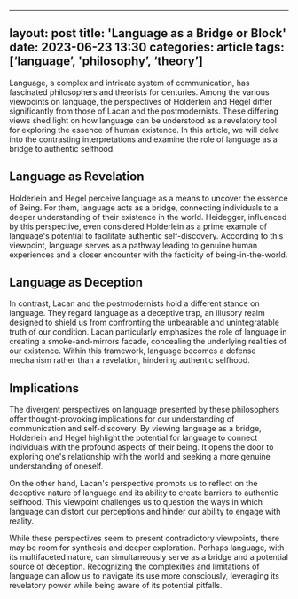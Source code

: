 
---
layout: post
title:  'Language as a Bridge or Block'
date:   2023-06-23 13:30
categories: article
tags: [‘language’, 'philosophy’, ‘theory’]
---

Language, a complex and intricate system of communication, has fascinated philosophers and theorists for centuries. Among the various viewpoints on language, the perspectives of Holderlein and Hegel differ significantly from those of Lacan and the postmodernists. These differing views shed light on how language can be understood as a revelatory tool for exploring the essence of human existence. In this article, we will delve into the contrasting interpretations and examine the role of language as a bridge to authentic selfhood.

## Language as Revelation

Holderlein and Hegel perceive language as a means to uncover the essence of Being. For them, language acts as a bridge, connecting individuals to a deeper understanding of their existence in the world. Heidegger, influenced by this perspective, even considered Holderlein as a prime example of language's potential to facilitate authentic self-discovery. According to this viewpoint, language serves as a pathway leading to genuine human experiences and a closer encounter with the facticity of being-in-the-world.

## Language as Deception

In contrast, Lacan and the postmodernists hold a different stance on language. They regard language as a deceptive trap, an illusory realm designed to shield us from confronting the unbearable and unintegratable truth of our condition. Lacan particularly emphasizes the role of language in creating a smoke-and-mirrors facade, concealing the underlying realities of our existence. Within this framework, language becomes a defense mechanism rather than a revelation, hindering authentic selfhood.

## Implications

The divergent perspectives on language presented by these philosophers offer thought-provoking implications for our understanding of communication and self-discovery. By viewing language as a bridge, Holderlein and Hegel highlight the potential for language to connect individuals with the profound aspects of their being. It opens the door to exploring one's relationship with the world and seeking a more genuine understanding of oneself.

On the other hand, Lacan's perspective prompts us to reflect on the deceptive nature of language and its ability to create barriers to authentic selfhood. This viewpoint challenges us to question the ways in which language can distort our perceptions and hinder our ability to engage with reality.

While these perspectives seem to present contradictory viewpoints, there may be room for synthesis and deeper exploration. Perhaps language, with its multifaceted nature, can simultaneously serve as a bridge and a potential source of deception. Recognizing the complexities and limitations of language can allow us to navigate its use more consciously, leveraging its revelatory power while being aware of its potential pitfalls.
